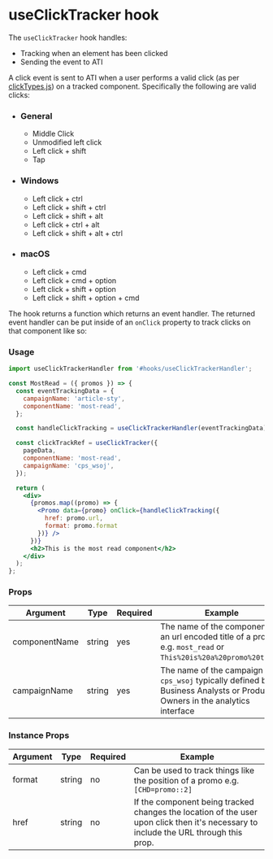 # useClickTracker hook

The `useClickTracker` hook handles:

- Tracking when an element has been clicked
- Sending the event to ATI

A click event is sent to ATI when a user performs a valid click (as per [clickTypes.js](./clickTypes.js)) on a tracked component. Specifically the following are valid clicks:

- ### General
  - Middle Click
  - Unmodified left click
  - Left click + shift
  - Tap
- ### Windows
  - Left click + ctrl
  - Left click + shift + ctrl
  - Left click + shift + alt
  - Left click + ctrl + alt
  - Left click + shift + alt + ctrl
- ### macOS
  - Left click + cmd
  - Left click + cmd + option
  - Left click + shift + option
  - Left click + shift + option + cmd

The hook returns a function which returns an event handler. The returned event handler can be put inside of an `onClick` property to track clicks on that component like so:

### Usage

```jsx
import useClickTrackerHandler from '#hooks/useClickTrackerHandler';

const MostRead = ({ promos }) => {
  const eventTrackingData = {
    campaignName: 'article-sty',
    componentName: 'most-read',
  };

  const handleClickTracking = useClickTrackerHandler(eventTrackingData);

  const clickTrackRef = useClickTracker({
    pageData,
    componentName: 'most-read',
    campaignName: 'cps_wsoj',
  });

  return (
    <div>
      {promos.map((promo) => {
        <Promo data={promo} onClick={handleClickTracking({
          href: promo.url,
          format: promo.format
        })} />
      })}
      <h2>This is the most read component</h2>
    </div>
  );
};
```

### Props

| Argument      | Type   | Required | Example                                                                                                                              |
| ------------- | ------ | -------- | ------------------------------------------------------------------------------------------------------------------------------------ |
| componentName | string | yes      | The name of the component or an url encoded title of a promo e.g. `most_read` or `This%20is%20a%20promo%20title`.                    |
| campaignName  | string | yes      | The name of the campaign e.g. `cps_wsoj` typically defined by Business Analysts or Product Owners in the analytics interface |

### Instance Props
| Argument      | Type   | Required | Example                                                                                                                              |
| ------------- | ------ | -------- | ------------------------------------------------------------------------------------------------------------------------------------ |
| format        | string | no       | Can be used to track things like the position of a promo e.g. `[CHD=promo::2]`                                                       |
| href          | string | no       | If the component being tracked changes the location of the user upon click then it's necessary to include the URL through this prop. |
